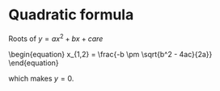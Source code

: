 # Quadratic formula
Roots of $y = ax^2 + bx + c are$

\begin{equation}
x_{1,2} = \frac{-b \pm \sqrt{b^2 - 4ac}{2a}} 
\end{equation}

which makes $y = 0$.
